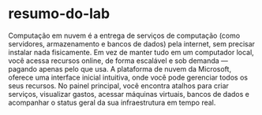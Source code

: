 # resumo-do-lab

Computação em nuvem é a entrega de serviços de computação (como servidores, armazenamento e bancos de dados) pela internet, sem precisar instalar nada fisicamente. Em vez de manter tudo em um computador local, você acessa recursos online, de forma escalável e sob demanda — pagando apenas pelo que usa. A plataforma de nuvem da Microsoft, oferece uma interface inicial intuitiva, onde você pode gerenciar todos os seus recursos. No painel principal, você encontra atalhos para criar serviços, visualizar gastos, acessar máquinas virtuais, bancos de dados e acompanhar o status geral da sua infraestrutura em tempo real.

